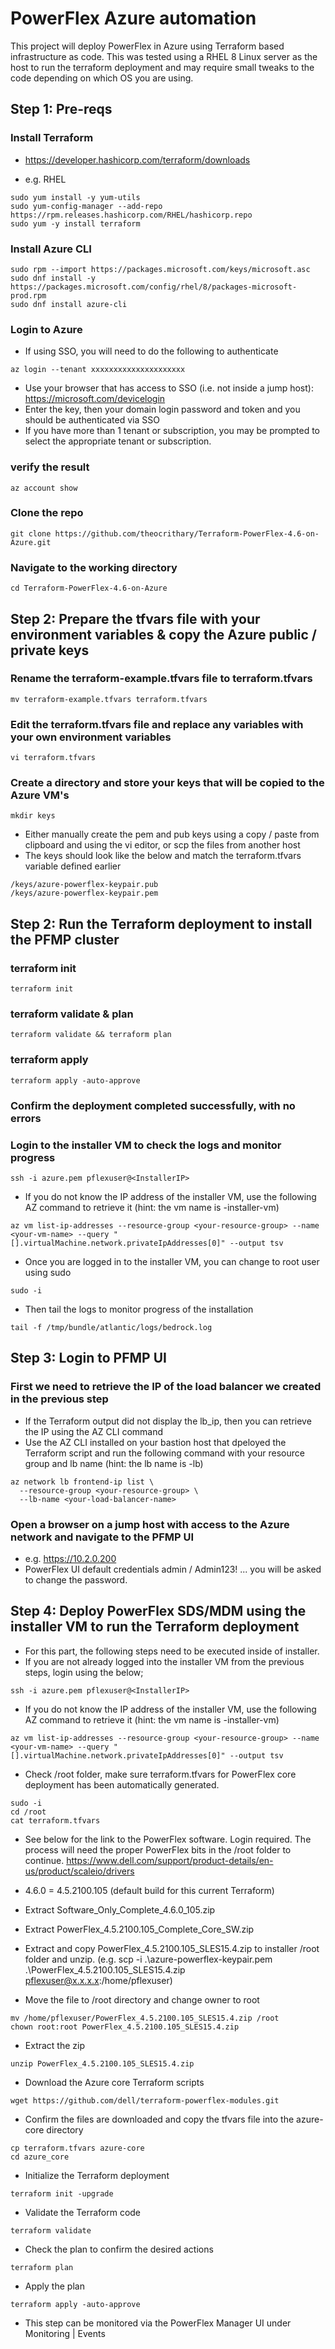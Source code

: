# PowerFlex Azure automation
This project will deploy PowerFlex in Azure using Terraform based infrastructure as code. 
This was tested using a RHEL 8 Linux server as the host to run the terraform deployment and may require small tweaks to the code depending on which OS you are using.

## Step 1: Pre-reqs

### Install Terraform
- https://developer.hashicorp.com/terraform/downloads
* e.g. RHEL
```
sudo yum install -y yum-utils
sudo yum-config-manager --add-repo https://rpm.releases.hashicorp.com/RHEL/hashicorp.repo
sudo yum -y install terraform
```

### Install Azure CLI
```
sudo rpm --import https://packages.microsoft.com/keys/microsoft.asc
sudo dnf install -y https://packages.microsoft.com/config/rhel/8/packages-microsoft-prod.rpm
sudo dnf install azure-cli
```

### Login to Azure
- If using SSO, you will need to do the following to authenticate
```
az login --tenant xxxxxxxxxxxxxxxxxxxxx
```
- Use your browser that has access to SSO (i.e. not inside a jump host): https://microsoft.com/devicelogin
- Enter the key, then your domain login password and token and you should be authenticated via SSO
- If you have more than 1 tenant or subscription, you may be prompted to select the appropriate tenant or subscription.

### verify the result
```
az account show
```

### Clone the repo
```
git clone https://github.com/theocrithary/Terraform-PowerFlex-4.6-on-Azure.git
```

### Navigate to the working directory
```
cd Terraform-PowerFlex-4.6-on-Azure
```

## Step 2: Prepare the tfvars file with your environment variables & copy the Azure public / private keys

### Rename the terraform-example.tfvars file to terraform.tfvars
```
mv terraform-example.tfvars terraform.tfvars
```

### Edit the terraform.tfvars file and replace any variables with your own environment variables
```
vi terraform.tfvars
```

### Create a directory and store your keys that will be copied to the Azure VM's
```
mkdir keys
```
- Either manually create the pem and pub keys using a copy / paste from clipboard and using the vi editor, or scp the files from another host
- The keys should look like the below and match the terraform.tfvars variable defined earlier
```
/keys/azure-powerflex-keypair.pub
/keys/azure-powerflex-keypair.pem
```

## Step 2: Run the Terraform deployment to install the PFMP cluster

### terraform init
```
terraform init
```

### terraform validate & plan
```
terraform validate && terraform plan
```

### terraform apply
```
terraform apply -auto-approve
```

### Confirm the deployment completed successfully, with no errors

### Login to the installer VM to check the logs and monitor progress
```
ssh -i azure.pem pflexuser@<InstallerIP>
```
- If you do not know the IP address of the installer VM, use the following AZ command to retrieve it (hint: the vm name is <prefix>-installer-vm)
```
az vm list-ip-addresses --resource-group <your-resource-group> --name <your-vm-name> --query "[].virtualMachine.network.privateIpAddresses[0]" --output tsv
```
- Once you are logged in to the installer VM, you can change to root user using sudo
```
sudo -i
```
- Then tail the logs to monitor progress of the installation
```
tail -f /tmp/bundle/atlantic/logs/bedrock.log
```

## Step 3: Login to PFMP UI

### First we need to retrieve the IP of the load balancer we created in the previous step

- If the Terraform output did not display the lb_ip, then you can retrieve the IP using the AZ CLI command
- Use the AZ CLI installed on your bastion host that dpeloyed the Terraform script and run the following command with your resource group and lb name (hint: the lb name is <prefix>-lb)
```
az network lb frontend-ip list \
  --resource-group <your-resource-group> \
  --lb-name <your-load-balancer-name>
```

### Open a browser on a jump host with access to the Azure network and navigate to the PFMP UI
- e.g. https://10.2.0.200
- PowerFlex UI default credentials admin / Admin123! ... you will be asked to change the password.

## Step 4: Deploy PowerFlex SDS/MDM using the installer VM to run the Terraform deployment

- For this part, the following steps need to be executed inside of installer.
- If you are not already logged into the installer VM from the previous steps, login using the below;
```
ssh -i azure.pem pflexuser@<InstallerIP>
```
- If you do not know the IP address of the installer VM, use the following AZ command to retrieve it (hint: the vm name is <prefix>-installer-vm)
```
az vm list-ip-addresses --resource-group <your-resource-group> --name <your-vm-name> --query "[].virtualMachine.network.privateIpAddresses[0]" --output tsv
```
- Check /root folder, make sure terraform.tfvars for PowerFlex core deployment has been automatically generated.
```
sudo -i
cd /root
cat terraform.tfvars
```
- See below for the link to the PowerFlex software. Login required. The process will need the proper PowerFlex bits in the /root folder to continue.
https://www.dell.com/support/product-details/en-us/product/scaleio/drivers

- 4.6.0 = 4.5.2100.105 (default build for this current Terraform)
- Extract Software_Only_Complete_4.6.0_105.zip
- Extract PowerFlex_4.5.2100.105_Complete_Core_SW.zip
- Extract and copy PowerFlex_4.5.2100.105_SLES15.4.zip to installer /root folder and unzip. (e.g. scp -i .\azure-powerflex-keypair.pem .\PowerFlex_4.5.2100.105_SLES15.4.zip pflexuser@x.x.x.x:/home/pflexuser)
- Move the file to /root directory and change owner to root
```
mv /home/pflexuser/PowerFlex_4.5.2100.105_SLES15.4.zip /root
chown root:root PowerFlex_4.5.2100.105_SLES15.4.zip
```
- Extract the zip
```
unzip PowerFlex_4.5.2100.105_SLES15.4.zip
```
- Download the Azure core Terraform scripts
```
wget https://github.com/dell/terraform-powerflex-modules.git
```
- Confirm the files are downloaded and copy the tfvars file into the azure-core directory
```
cp terraform.tfvars azure-core
cd azure_core
```
- Initialize the Terraform deployment
```
terraform init -upgrade
```
- Validate the Terraform code
```
terraform validate
```
- Check the plan to confirm the desired actions
```
terraform plan
```
- Apply the plan
```
terraform apply -auto-approve
```
- This step can be monitored via the PowerFlex Manager UI under Monitoring | Events
